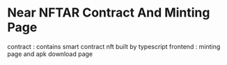 # Near NFTAR Contract And Minting Page
contract : contains smart contract nft built by typescript
frontend : minting page and apk download page
